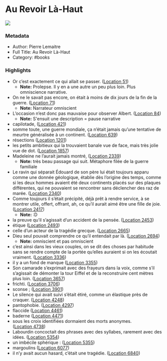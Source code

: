 # Au Revoir Là-Haut

![](https://images-na.ssl-images-amazon.com/images/I/51eeL7sNcIL._SL2000_.jpg)

### Metadata

- Author: Pierre Lemaitre
- Full Title: Au Revoir Là-Haut
- Category: #books

### Highlights

- Or c’est exactement ce qui allait se passer. ([Location 51](https://readwise.io/to_kindle?action=open&asin=B00E5AD4Z4&location=51))
    - **Note:** Prolepse. Il y en a une autre un peu plus loin. Plus omniscience narrative.
- On ne le savait pas encore, on était à moins de dix jours de la fin de la guerre. ([Location 71](https://readwise.io/to_kindle?action=open&asin=B00E5AD4Z4&location=71))
    - **Note:** Narrateur omniscient 
- L’occasion n’est donc pas mauvaise pour observer Albert. ([Location 84](https://readwise.io/to_kindle?action=open&asin=B00E5AD4Z4&location=84))
    - **Note:** S'ensuit une description = pause narrative
- capilotade, ([Location 421](https://readwise.io/to_kindle?action=open&asin=B00E5AD4Z4&location=421))
- somme toute, une guerre mondiale, ça n’était jamais qu’une tentative de meurtre généralisée à un continent. ([Location 639](https://readwise.io/to_kindle?action=open&asin=B00E5AD4Z4&location=639))
- résections ([Location 1201](https://readwise.io/to_kindle?action=open&asin=B00E5AD4Z4&location=1201))
- les petits ambitieux qui la trouvaient banale vue de face, mais très jolie vue de dot. ([Location 1857](https://readwise.io/to_kindle?action=open&asin=B00E5AD4Z4&location=1857))
- Madeleine ne l’aurait jamais montré, ([Location 2339](https://readwise.io/to_kindle?action=open&asin=B00E5AD4Z4&location=2339))
    - **Note:** très beau passage qui suit. Métaphore filée de la guerre familiale 
- Le ravin qui séparait Édouard de son père lui était toujours apparu comme une donnée géologique, établie dès l’origine des temps, comme si les deux hommes avaient été deux continents placés sur des plaques différentes, qui ne pouvaient se rencontrer sans déclencher des raz de marée. ([Location 2340](https://readwise.io/to_kindle?action=open&asin=B00E5AD4Z4&location=2340))
- Comme toujours il s’était précipité, déjà prêt à rendre service, à se montrer utile, offert, offrant, ah, ce qu’il aurait aimé être une fille de joie. ([Location 2417](https://readwise.io/to_kindle?action=open&asin=B00E5AD4Z4&location=2417))
    - **Note:** :D
- la preuve qu’il s’agissait d’un accident de la pensée. ([Location 2453](https://readwise.io/to_kindle?action=open&asin=B00E5AD4Z4&location=2453))
- étique ([Location 2493](https://readwise.io/to_kindle?action=open&asin=B00E5AD4Z4&location=2493))
- celle d’un acteur de la tragédie grecque. ([Location 2665](https://readwise.io/to_kindle?action=open&asin=B00E5AD4Z4&location=2665))
- Dieu seul pouvait comprendre ce qu’il entendait par là. ([Location 2694](https://readwise.io/to_kindle?action=open&asin=B00E5AD4Z4&location=2694))
    - **Note:** omniscient et pas omniscient 
- c’est ainsi dans les vieux couples, on se dit des choses par habitude sans se rendre compte de la portée qu’elles auraient si on les écoutait vraiment. ([Location 3336](https://readwise.io/to_kindle?action=open&asin=B00E5AD4Z4&location=3336))
- il y a un fond de manque ([Location 3355](https://readwise.io/to_kindle?action=open&asin=B00E5AD4Z4&location=3355))
- Son camarade s’exprimait avec des frayeurs dans la voix, comme s’il s’agissait de démonter la tour Eiffel et de la reconstruire cent mètres plus loin. ([Location 3657](https://readwise.io/to_kindle?action=open&asin=B00E5AD4Z4&location=3657))
- frichti. ([Location 3706](https://readwise.io/to_kindle?action=open&asin=B00E5AD4Z4&location=3706))
- sconse ; ([Location 3901](https://readwise.io/to_kindle?action=open&asin=B00E5AD4Z4&location=3901))
- Le silence qui avait suivi s’était étiré, comme un élastique près de craquer. ([Location 4248](https://readwise.io/to_kindle?action=open&asin=B00E5AD4Z4&location=4248))
- pantophobie. ([Location 4297](https://readwise.io/to_kindle?action=open&asin=B00E5AD4Z4&location=4297))
- flaccide ([Location 4461](https://readwise.io/to_kindle?action=open&asin=B00E5AD4Z4&location=4461))
- baderne ([Location 4471](https://readwise.io/to_kindle?action=open&asin=B00E5AD4Z4&location=4471))
- sous les croix identifiées dormaient des morts anonymes. ([Location 4738](https://readwise.io/to_kindle?action=open&asin=B00E5AD4Z4&location=4738))
- Labourdin concoctait des phrases avec des syllabes, rarement avec des idées. ([Location 5354](https://readwise.io/to_kindle?action=open&asin=B00E5AD4Z4&location=5354))
- un imbécile sphérique : ([Location 5355](https://readwise.io/to_kindle?action=open&asin=B00E5AD4Z4&location=5355))
- margoulins ([Location 6077](https://readwise.io/to_kindle?action=open&asin=B00E5AD4Z4&location=6077))
- il n’y avait aucun hasard, c’était une tragédie. ([Location 6840](https://readwise.io/to_kindle?action=open&asin=B00E5AD4Z4&location=6840))
